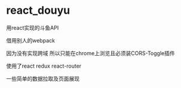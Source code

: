 # react_douyu


用react实现的斗鱼API


  借用别人的webpack
  
  
  因为没有实现跨域 所以只能在chrome上浏览且必须装CORS-Toggle插件
  
  
  使用了react redux react-router 
  
  
  一些简单的数据拉取及页面展现
